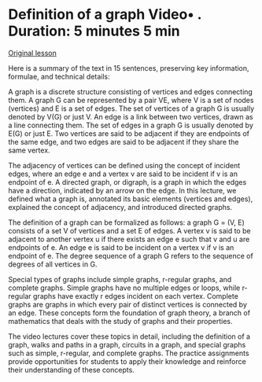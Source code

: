 # Definition of a graph Video• . Duration: 5 minutes 5 min

[Original lesson](https://www.coursera.org/learn/uol-discrete-mathematics/lecture/J5YvL/definition-of-a-graph)

Here is a summary of the text in 15 sentences, preserving key information, formulae, and technical details:

A graph is a discrete structure consisting of vertices and edges connecting them. A graph G can be represented by a pair VE, where V is a set of nodes (vertices) and E is a set of edges. The set of vertices of a graph G is usually denoted by V(G) or just V. An edge is a link between two vertices, drawn as a line connecting them. The set of edges in a graph G is usually denoted by E(G) or just E. Two vertices are said to be adjacent if they are endpoints of the same edge, and two edges are said to be adjacent if they share the same vertex.

The adjacency of vertices can be defined using the concept of incident edges, where an edge e and a vertex v are said to be incident if v is an endpoint of e. A directed graph, or digraph, is a graph in which the edges have a direction, indicated by an arrow on the edge. In this lecture, we defined what a graph is, annotated its basic elements (vertices and edges), explained the concept of adjacency, and introduced directed graphs.

The definition of a graph can be formalized as follows: a graph G = (V, E) consists of a set V of vertices and a set E of edges. A vertex v is said to be adjacent to another vertex u if there exists an edge e such that v and u are endpoints of e. An edge e is said to be incident on a vertex v if v is an endpoint of e. The degree sequence of a graph G refers to the sequence of degrees of all vertices in G.

Special types of graphs include simple graphs, r-regular graphs, and complete graphs. Simple graphs have no multiple edges or loops, while r-regular graphs have exactly r edges incident on each vertex. Complete graphs are graphs in which every pair of distinct vertices is connected by an edge. These concepts form the foundation of graph theory, a branch of mathematics that deals with the study of graphs and their properties.

The video lectures cover these topics in detail, including the definition of a graph, walks and paths in a graph, circuits in a graph, and special graphs such as simple, r-regular, and complete graphs. The practice assignments provide opportunities for students to apply their knowledge and reinforce their understanding of these concepts.

